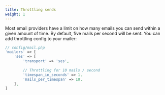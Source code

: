```yaml
---
title: Throttling sends
weight: 1
---
```


Most email providers have a limit on how many emails you can send within a given amount of time. By default, five mails per second will be sent. You can add throttling config to your mailer:

```php
// config/mail.php
'mailers' => [
    'ses' => [
        'transport' => 'ses',
        
        // Throttling for 10 mails / second
        'timespan_in_seconds' => 1,
        'mails_per_timespan' => 10,
    ],
]
```

